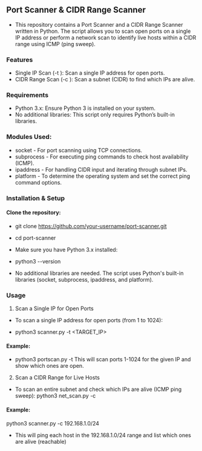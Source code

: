 ## Port Scanner & CIDR Range Scanner
- This repository contains a Port Scanner and a CIDR Range Scanner written in Python. The script allows you to scan open ports on a single IP address or perform a network scan to identify live hosts within a CIDR range using ICMP (ping sweep).

### Features
- Single IP Scan (-t <IP>): Scan a single IP address for open ports.
- CIDR Range Scan (-c <CIDR>): Scan a subnet (CIDR) to find which IPs are alive.

### Requirements
- Python 3.x: Ensure Python 3 is installed on your system.
- No additional libraries: This script only requires Python’s built-in libraries.

### Modules Used:
- socket - For port scanning using TCP connections.
- subprocess - For executing ping commands to check host availability (ICMP).
- ipaddress - For handling CIDR input and iterating through subnet IPs.
- platform - To determine the operating system and set the correct ping command options.

### Installation & Setup
#### Clone the repository:
- git clone https://github.com/your-username/port-scanner.git
- cd port-scanner
- Make sure you have Python 3.x installed:

- python3 --version
- No additional libraries are needed. The script uses Python's built-in libraries (socket, subprocess, ipaddress, and platform).

### Usage
1. Scan a Single IP for Open Ports
- To scan a single IP address for open ports (from 1 to 1024):

- python3 scanner.py -t <TARGET_IP>
#### Example:
- python3 portscan.py -t <ipaddress>
This will scan ports 1-1024 for the given IP and show which ones are open.

2. Scan a CIDR Range for Live Hosts
- To scan an entire subnet and check which IPs are alive (ICMP ping sweep):
python3 net_scan.py -c <CIDR>
#### Example:
python3 scanner.py -c 192.168.1.0/24
- This will ping each host in the 192.168.1.0/24 range and list which ones are alive (reachable)
